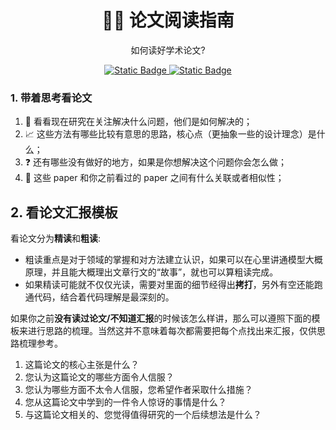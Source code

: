 <p align="center">
    <h1 align="center">🧑‍🏫 论文阅读指南</h1>
    <p align="center">如何读好学术论文? </p>
    <p align="center">
        <a href="https://github.com/PKU-DAIR">
            <img alt="Static Badge" src="https://img.shields.io/badge/%C2%A9-PKU--DAIR-%230e529d?labelColor=%23003985">
        </a>
        <a href="https://github.com/PKU-DAIR">
            <img alt="Static Badge" src="https://img.shields.io/badge/PKU--DAIR-black?logo=github">
        </a>
    </p>
</p>

### 1. 带着思考看论文


1. 👀 看看现在研究在关注解决什么问题，他们是如何解决的；		
2. 📈 这些方法有哪些比较有意思的思路，核心点（更抽象一些的设计理念）是什么；		
3. ❓ 还有哪些没有做好的地方，如果是你想解决这个问题你会怎么做；		
4. 🤡 这些 paper 和你之前看过的 paper 之间有什么关联或者相似性；		

## 2. 看论文汇报模板

看论文分为**精读**和**粗读**:

- 粗读重点是对于领域的掌握和对方法建立认识，如果可以在心里讲通模型大概原理，并且能大概理出文章行文的“故事”，就也可以算粗读完成。
- 如果精读可能就不仅仅光读，需要对里面的细节经得出**拷打**，另外有空还能跑通代码，结合着代码理解是最深刻的。

如果你之前**没有读过论文/不知道汇报**的时候该怎么样讲，那么可以遵照下面的模板来进行思路的梳理。当然这并不意味着每次都需要把每个点找出来汇报，仅供思路梳理参考。

1. 这篇论文的核心主张是什么？
2. 您认为这篇论文的哪些方面令人信服？
3. 您认为哪些方面不太令人信服，您希望作者采取什么措施？
4. 您从这篇论文中学到的一件令人惊讶的事情是什么？
5. 与这篇论文相关的、您觉得值得研究的一个后续想法是什么？
